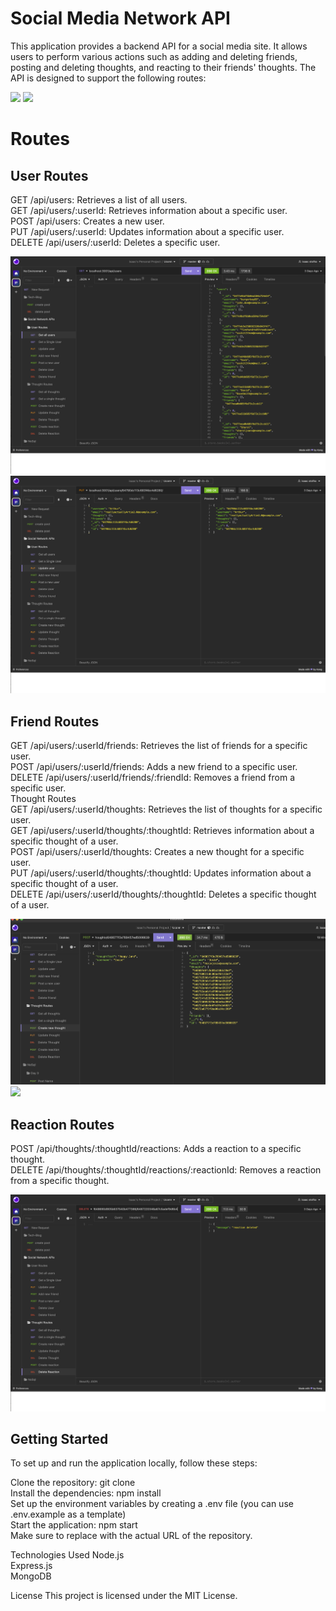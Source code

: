 # Social Media Network API

This application provides a backend API for a social media site. It allows users to perform various actions such as adding and deleting friends, posting and deleting thoughts, and reacting to their friends' thoughts. The API is designed to support the following routes:

<img src="https://img.shields.io/badge/MongoDB-4EA94B?style=for-the-badge&logo=mongodb&logoColor=white" />   <img src="https://img.shields.io/badge/Insomnia-5849be?style=for-the-badge&logo=Insomnia&logoColor=white" />




# Routes

## User Routes

GET /api/users: Retrieves a list of all users. <br/>
GET /api/users/:userId: Retrieves information about a specific user. <br/>
POST /api/users: Creates a new user. <br/>
PUT /api/users/:userId: Updates information about a specific user. <br/>
DELETE /api/users/:userId: Deletes a specific user. <br/>

<img src="assets/getallusers.png">

<img src="assets/updateuser.png">


## Friend Routes <br/>

GET /api/users/:userId/friends: Retrieves the list of friends for a specific user. <br/>
POST /api/users/:userId/friends: Adds a new friend to a specific user. <br/>
DELETE /api/users/:userId/friends/:friendId: Removes a friend from a specific user. <br/>
Thought Routes <br/>
GET /api/users/:userId/thoughts: Retrieves the list of thoughts for a specific user. <br/>
GET /api/users/:userId/thoughts/:thoughtId: Retrieves information about a specific thought of a user. <br/>
POST /api/users/:userId/thoughts: Creates a new thought for a specific user. <br/>
PUT /api/users/:userId/thoughts/:thoughtId: Updates information about a specific thought of a user. <br/>
DELETE /api/users/:userId/thoughts/:thoughtId: Deletes a specific thought of a user. <br/>

<img src="assets/thoughtpost.png">

<img src="assets/getsinglethought">

## Reaction Routes

POST /api/thoughts/:thoughtId/reactions: Adds a reaction to a specific thought. <br/>
DELETE /api/thoughts/:thoughtId/reactions/:reactionId: Removes a reaction from a specific thought. <br/>


<img src="assets/deletereaction.png">

## Getting Started

To set up and run the application locally, follow these steps:

Clone the repository: git clone <repository-url> <br/>
Install the dependencies: npm install <br/>
Set up the environment variables by creating a .env file (you can use .env.example as a template) <br/>
Start the application: npm start <br/>
Make sure to replace <repository-url> with the actual URL of the repository. <br/>

Technologies Used
Node.js <br/>
Express.js <br/>
MongoDB <br/>



License
This project is licensed under the MIT License.




